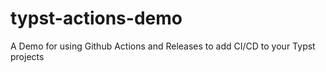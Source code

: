 # typst-actions-demo
A Demo for using Github Actions and Releases to add CI/CD to your Typst projects
